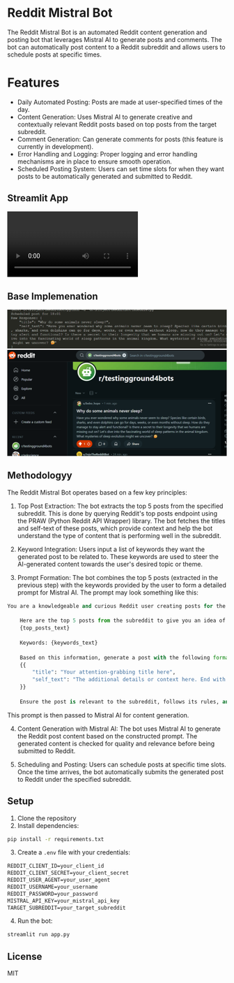 # Reddit Mistral Bot

The Reddit Mistral Bot is an automated Reddit content generation and posting bot that leverages Mistral AI to generate posts and comments. The bot can automatically post content to a Reddit subreddit and allows users to schedule posts at specific times.

# Features

- Daily Automated Posting: Posts are made at user-specified times of the day.
- Content Generation: Uses Mistral AI to generate creative and contextually relevant Reddit posts based on top posts from the target subreddit.
- Comment Generation: Can generate comments for posts (this feature is currently in development).
- Error Handling and Logging: Proper logging and error handling mechanisms are in place to ensure smooth operation.
- Scheduled Posting System: Users can set time slots for when they want posts to be automatically generated and submitted to Reddit.

## Streamlit App

![Example Video](db/app.mp4)

## Base Implemenation

![alt text](db/image.png)
![alt text](db/image1.png)

## Methodologyy

The Reddit Mistral Bot operates based on a few key principles:

1. Top Post Extraction: The bot extracts the top 5 posts from the specified subreddit. This is done by querying Reddit's top posts endpoint using the PRAW (Python Reddit API Wrapper) library. The bot fetches the titles and self-text of these posts, which provide context and help the bot understand the type of content that is performing well in the subreddit.

2. Keyword Integration: Users input a list of keywords they want the generated post to be related to. These keywords are used to steer the AI-generated content towards the user's desired topic or theme.

3. Prompt Formation: The bot combines the top 5 posts (extracted in the previous step) with the keywords provided by the user to form a detailed prompt for Mistral AI. The prompt may look something like this:

```python
You are a knowledgeable and curious Reddit user creating posts for the subreddit r{tagetsubreddit}. Posts should spark scientific curiosity or provide interesting insights in a conversational, natural, and human-like tone.

    Here are the top 5 posts from the subreddit to give you an idea of the style:
    {top_posts_text}

    Keywords: {keywords_text}

    Based on this information, generate a post with the following format:
    {{
        "title": "Your attention-grabbing title here",
        "self_text": "The additional details or context here. End with a thought-provoking question to invite discussion."
    }}

    Ensure the post is relevant to the subreddit, follows its rules, and provides accurate information. Now generate a post.
```

This prompt is then passed to Mistral AI for content generation.

4. Content Generation with Mistral AI: The bot uses Mistral AI to generate the Reddit post content based on the constructed prompt. The generated content is checked for quality and relevance before being submitted to Reddit.

5. Scheduling and Posting: Users can schedule posts at specific time slots. Once the time arrives, the bot automatically submits the generated post to Reddit under the specified subreddit.

## Setup

1. Clone the repository
2. Install dependencies:

```bash
pip install -r requirements.txt
```

3. Create a `.env` file with your credentials:

```
REDDIT_CLIENT_ID=your_client_id
REDDIT_CLIENT_SECRET=your_client_secret
REDDIT_USER_AGENT=your_user_agent
REDDIT_USERNAME=your_username
REDDIT_PASSWORD=your_password
MISTRAL_API_KEY=your_mistral_api_key
TARGET_SUBREDDIT=your_target_subreddit
```

4. Run the bot:

```bash
streamlit run app.py
```

## License

MIT
